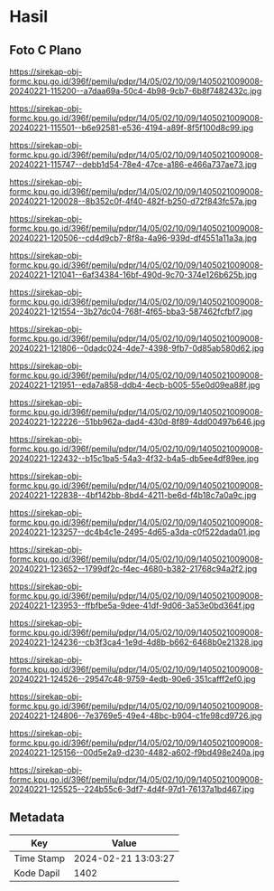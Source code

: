 # Hasil

## Foto C Plano

https://sirekap-obj-formc.kpu.go.id/396f/pemilu/pdpr/14/05/02/10/09/1405021009008-20240221-115200--a7daa69a-50c4-4b98-9cb7-6b8f7482432c.jpg

https://sirekap-obj-formc.kpu.go.id/396f/pemilu/pdpr/14/05/02/10/09/1405021009008-20240221-115501--b6e92581-e536-4194-a89f-8f5f100d8c99.jpg

https://sirekap-obj-formc.kpu.go.id/396f/pemilu/pdpr/14/05/02/10/09/1405021009008-20240221-115747--debb1d54-78e4-47ce-a186-e466a737ae73.jpg

https://sirekap-obj-formc.kpu.go.id/396f/pemilu/pdpr/14/05/02/10/09/1405021009008-20240221-120028--8b352c0f-4f40-482f-b250-d72f843fc57a.jpg

https://sirekap-obj-formc.kpu.go.id/396f/pemilu/pdpr/14/05/02/10/09/1405021009008-20240221-120506--cd4d9cb7-8f8a-4a96-939d-df4551a11a3a.jpg

https://sirekap-obj-formc.kpu.go.id/396f/pemilu/pdpr/14/05/02/10/09/1405021009008-20240221-121041--6af34384-16bf-490d-9c70-374e126b625b.jpg

https://sirekap-obj-formc.kpu.go.id/396f/pemilu/pdpr/14/05/02/10/09/1405021009008-20240221-121554--3b27dc04-768f-4f65-bba3-587462fcfbf7.jpg

https://sirekap-obj-formc.kpu.go.id/396f/pemilu/pdpr/14/05/02/10/09/1405021009008-20240221-121806--0dadc024-4de7-4398-9fb7-0d85ab580d62.jpg

https://sirekap-obj-formc.kpu.go.id/396f/pemilu/pdpr/14/05/02/10/09/1405021009008-20240221-121951--eda7a858-ddb4-4ecb-b005-55e0d09ea88f.jpg

https://sirekap-obj-formc.kpu.go.id/396f/pemilu/pdpr/14/05/02/10/09/1405021009008-20240221-122226--51bb962a-dad4-430d-8f89-4dd00497b646.jpg

https://sirekap-obj-formc.kpu.go.id/396f/pemilu/pdpr/14/05/02/10/09/1405021009008-20240221-122432--b15c1ba5-54a3-4f32-b4a5-db5ee4df89ee.jpg

https://sirekap-obj-formc.kpu.go.id/396f/pemilu/pdpr/14/05/02/10/09/1405021009008-20240221-122838--4bf142bb-8bd4-4211-be6d-f4b18c7a0a9c.jpg

https://sirekap-obj-formc.kpu.go.id/396f/pemilu/pdpr/14/05/02/10/09/1405021009008-20240221-123257--dc4b4c1e-2495-4d65-a3da-c0f522dada01.jpg

https://sirekap-obj-formc.kpu.go.id/396f/pemilu/pdpr/14/05/02/10/09/1405021009008-20240221-123652--1799df2c-f4ec-4680-b382-21768c94a2f2.jpg

https://sirekap-obj-formc.kpu.go.id/396f/pemilu/pdpr/14/05/02/10/09/1405021009008-20240221-123953--ffbfbe5a-9dee-41df-9d06-3a53e0bd364f.jpg

https://sirekap-obj-formc.kpu.go.id/396f/pemilu/pdpr/14/05/02/10/09/1405021009008-20240221-124236--cb3f3ca4-1e9d-4d8b-b662-6468b0e21328.jpg

https://sirekap-obj-formc.kpu.go.id/396f/pemilu/pdpr/14/05/02/10/09/1405021009008-20240221-124526--29547c48-9759-4edb-90e6-351cafff2ef0.jpg

https://sirekap-obj-formc.kpu.go.id/396f/pemilu/pdpr/14/05/02/10/09/1405021009008-20240221-124806--7e3769e5-49e4-48bc-b904-c1fe98cd9726.jpg

https://sirekap-obj-formc.kpu.go.id/396f/pemilu/pdpr/14/05/02/10/09/1405021009008-20240221-125156--00d5e2a9-d230-4482-a602-f9bd498e240a.jpg

https://sirekap-obj-formc.kpu.go.id/396f/pemilu/pdpr/14/05/02/10/09/1405021009008-20240221-125525--224b55c6-3df7-4d4f-97d1-76137a1bd467.jpg


## Metadata

| Key        | Value               |
| ---------- | ------------------- |
| Time Stamp | 2024-02-21 13:03:27 |
| Kode Dapil | 1402                |



